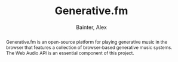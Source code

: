---
title: "Generative.fm"
abstract: "Generative.fm is an open-source platform for playing generative music in the browser that features a collection of browser-based generative music systems. The Web Audio API is an essential component of this project."
address: "Trondheim, Norway"
booktitle: "Proceedings of the International Web Audio Conference"
editor: "Xambó, Anna and Martín, Sara R. and Roma, Gerard"
month: "December"
publisher: "NTNU"
series: "WAC '19"
pages: "148"
id: "2019_5"
author: "Bainter, Alex"
webAuthor: "Alex Bainter"
track: "Artwork"
year: "2019"
tags: year2019
media: none
pdflink: "/_data/papers/pdf/2019/2019_5.pdf"
ISSN: "2663-5844"
---